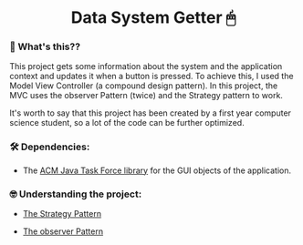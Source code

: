 <h1 align="center">
    Data System Getter 🖱
</h1>

### 🤔 What's this??

This project gets some information about the system and the application context and updates it when a button is pressed. To achieve this, I used the Model View Controller (a compound design pattern). In this project, the MVC uses the observer Pattern (twice)
and the Strategy pattern to work.

It's worth to say that this project has been created by a first year computer science student, so a lot of the code can be further optimized.

### 🛠️ Dependencies:

- The [ACM Java Task Force library](https://cs.stanford.edu/people/eroberts/jtf/) for the GUI objects of the application.

### 🤓 Understanding the project:

* [The Strategy Pattern](documentation/StrategyPattern.md)

* [The observer Pattern](documentation/ObserverPattern.md)


